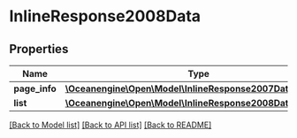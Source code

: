 # InlineResponse2008Data

## Properties
Name | Type | Description | Notes
------------ | ------------- | ------------- | -------------
**page_info** | [**\Oceanengine\Open\Model\InlineResponse2007DataPageInfo**](InlineResponse2007DataPageInfo.md) |  | 
**list** | [**\Oceanengine\Open\Model\InlineResponse2008DataList[]**](InlineResponse2008DataList.md) |  | 

[[Back to Model list]](../README.md#documentation-for-models) [[Back to API list]](../README.md#documentation-for-api-endpoints) [[Back to README]](../README.md)


